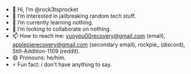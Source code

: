 - 👋 Hi, I’m @rock3tsprocket
- 👀 I’m interested in jailbreaking random tech stuff.
- 🌱 I’m currently learning nothing.
- 💞️ I’m looking to collaborate on nothing.
- 📫 How to reach me: yuoypu00recovery@gmail.com (email), applepierecovery@gmail.com (secondary email), rockpie_ (discord), Still-Addition-1109 (reddit).
- 😄 Pronouns: he/him.
- ⚡ Fun fact: i don't have anything to say.

<!---
rock3tsprocket/rock3tsprocket is a ✨ special ✨ repository because its `README.md` (this file) appears on your GitHub profile.
You can click the Preview link to take a look at your changes.
--->
